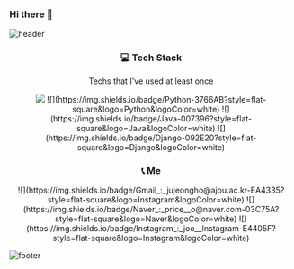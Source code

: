 ### Hi there 👋

<!--
**jujeongho0/jujeongho0** is a ✨ _special_ ✨ repository because its `README.md` (this file) appears on your GitHub profile.

Here are some ideas to get you started:

- 🔭 I’m currently working on ...
- 🌱 I’m currently learning ...
- 👯 I’m looking to collaborate on ...
- 🤔 I’m looking for help with ...
- 💬 Ask me about ...
- 📫 How to reach me: ...
- 😄 Pronouns: ...
- ⚡ Fun fact: ...
-->

![header](https://capsule-render.vercel.app/api?type=rect&color=timeGradient&height=300&section=header&text=%20Ju&nbsp;Jeongho&nbsp;👋%20&fontSize=80&fontColor=ffffff&textBg=true&animation=blinking)

<h3 align="center">💻 Tech Stack</h3>

<p align="center">Techs that I've used at least once</p>

<p align="center">
<img src="https://img.shields.io/badge/C-A8B9CC?style=flat-square&logo=C&logoColor=white"/> ![](https://img.shields.io/badge/Python-3766AB?style=flat-square&logo=Python&logoColor=white) ![](https://img.shields.io/badge/Java-007396?style=flat-square&logo=Java&logoColor=white) ![](https://img.shields.io/badge/Django-092E20?style=flat-square&logo=Django&logoColor=white) 
</p>

<h3 align="center">📞 Me</h3>

<p align="center">
![](https://img.shields.io/badge/Gmail_:_jujeongho@ajou.ac.kr-EA4335?style=flat-square&logo=Instagram&logoColor=white) 
![](https://img.shields.io/badge/Naver_:_price__o@naver.com-03C75A?style=flat-square&logo=Naver&logoColor=white)
![](https://img.shields.io/badge/Instagram_:_joo__lnstagram-E4405F?style=flat-square&logo=Instagram&logoColor=white) 
</p>

![footer](https://capsule-render.vercel.app/api?type=waving&color=timeGradint&section=footer)

